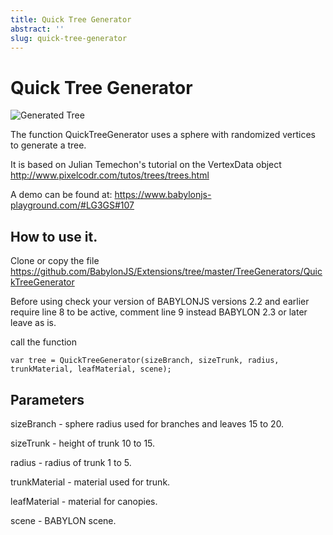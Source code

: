 ```yaml
---
title: Quick Tree Generator
abstract: ''
slug: quick-tree-generator
---
```


# Quick Tree Generator

![Generated Tree ](/img/extensions/trees/quick1.png)

The function QuickTreeGenerator uses a sphere with randomized vertices to generate a tree. 

It is based on Julian Temechon's tutorial on the VertexData object http://www.pixelcodr.com/tutos/trees/trees.html

A demo can be found at:  https://www.babylonjs-playground.com/#LG3GS#107

## How to use it.

Clone or copy the file https://github.com/BabylonJS/Extensions/tree/master/TreeGenerators/QuickTreeGenerator

Before using check your version of BABYLONJS versions 2.2 and earlier require line 8 to be active, comment line 9 instead
BABYLON 2.3 or later leave as is.

call the function

```
var tree = QuickTreeGenerator(sizeBranch, sizeTrunk, radius, trunkMaterial, leafMaterial, scene);
```

## Parameters

sizeBranch - sphere radius used for branches and leaves 15 to 20.

sizeTrunk - height of trunk 10 to 15.

radius - radius of trunk 1 to 5.

trunkMaterial - material used for trunk.

leafMaterial - material for canopies.
 
scene - BABYLON scene. 
